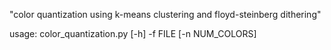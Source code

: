 "color quantization using k-means clustering and floyd-steinberg dithering" 



usage: color_quantization.py [-h] -f FILE [-n NUM_COLORS]
